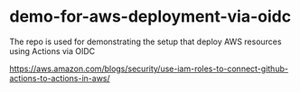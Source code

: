 # demo-for-aws-deployment-via-oidc
The repo is used for demonstrating the setup that deploy AWS resources using Actions via OIDC


<https://aws.amazon.com/blogs/security/use-iam-roles-to-connect-github-actions-to-actions-in-aws/>
